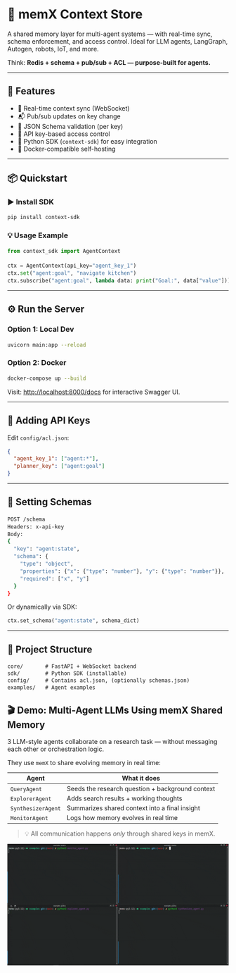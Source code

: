 # 🧠 memX Context Store

A shared memory layer for multi-agent systems — with real-time sync, schema enforcement, and access control. Ideal for LLM agents, LangGraph, Autogen, robots, IoT, and more.

Think: **Redis + schema + pub/sub + ACL — purpose-built for agents.**

---

## 🚀 Features

* 🔄 Real-time context sync (WebSocket)
* 📬 Pub/sub updates on key change
* 📐 JSON Schema validation (per key)
* 🔐 API key-based access control
* 🐍 Python SDK (`context-sdk`) for easy integration
* 🐳 Docker-compatible self-hosting

---

## 📦 Quickstart

### ▶️ Install SDK

```bash
pip install context-sdk
```

### 💡 Usage Example

```python
from context_sdk import AgentContext

ctx = AgentContext(api_key="agent_key_1")
ctx.set("agent:goal", "navigate kitchen")
ctx.subscribe("agent:goal", lambda data: print("Goal:", data["value"]))
```

---

## ⚙️ Run the Server

### Option 1: Local Dev

```bash
uvicorn main:app --reload
```

### Option 2: Docker

```bash
docker-compose up --build
```

Visit: [http://localhost:8000/docs](http://localhost:8000/docs) for interactive Swagger UI.

---

## 🔑 Adding API Keys

Edit `config/acl.json`:

```json
{
  "agent_key_1": ["agent:*"],
  "planner_key": ["agent:goal"]
}
```

---

## 📐 Setting Schemas

```bash
POST /schema
Headers: x-api-key
Body:
{
  "key": "agent:state",
  "schema": {
    "type": "object",
    "properties": {"x": {"type": "number"}, "y": {"type": "number"}},
    "required": ["x", "y"]
  }
}
```

Or dynamically via SDK:

```python
ctx.set_schema("agent:state", schema_dict)
```

---

## 📁 Project Structure

```
core/       # FastAPI + WebSocket backend
sdk/        # Python SDK (installable)
config/     # Contains acl.json, (optionally schemas.json)
examples/   # Agent examples
```
## 🎬 Demo: Multi-Agent LLMs Using memX Shared Memory

3 LLM-style agents collaborate on a research task — without messaging each other or orchestration logic.

They use `memX` to share evolving memory in real time:

| Agent            | What it does                                     |
|------------------|--------------------------------------------------|
| `QueryAgent`     | Seeds the research question + background context |
| `ExplorerAgent`  | Adds search results + working thoughts           |
| `SynthesizerAgent` | Summarizes shared context into a final insight |
| `MonitorAgent`   | Logs how memory evolves in real time             |

> 💡 All communication happens *only* through shared keys in memX.

![memX agent demo](./assets/example.gif)

